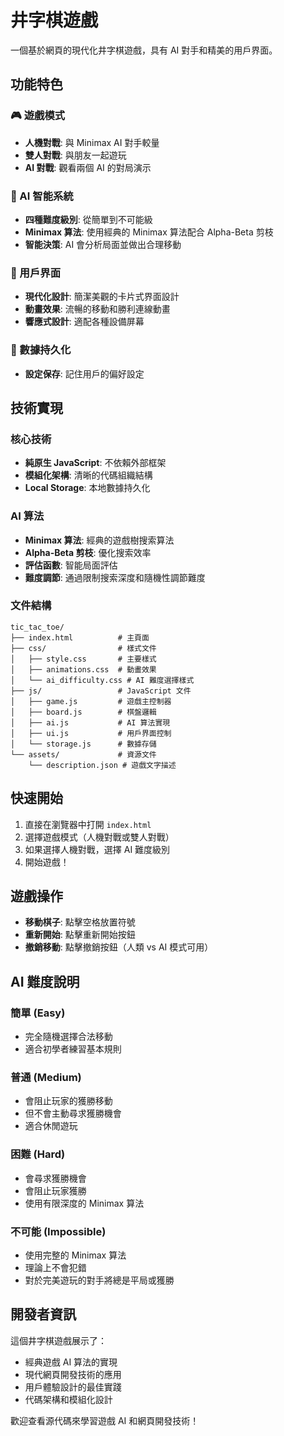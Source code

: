 # 井字棋遊戲

一個基於網頁的現代化井字棋遊戲，具有 AI 對手和精美的用戶界面。

## 功能特色

### 🎮 遊戲模式
- **人機對戰**: 與 Minimax AI 對手較量
- **雙人對戰**: 與朋友一起遊玩
- **AI 對戰**: 觀看兩個 AI 的對局演示

### 🤖 AI 智能系統
- **四種難度級別**: 從簡單到不可能級
- **Minimax 算法**: 使用經典的 Minimax 算法配合 Alpha-Beta 剪枝
- **智能決策**: AI 會分析局面並做出合理移動

### 🎨 用戶界面
- **現代化設計**: 簡潔美觀的卡片式界面設計
- **動畫效果**: 流暢的移動和勝利連線動畫
- **響應式設計**: 適配各種設備屏幕

### 💾 數據持久化
- **設定保存**: 記住用戶的偏好設定

## 技術實現

### 核心技術
- **純原生 JavaScript**: 不依賴外部框架
- **模組化架構**: 清晰的代碼組織結構
- **Local Storage**: 本地數據持久化

### AI 算法
- **Minimax 算法**: 經典的遊戲樹搜索算法
- **Alpha-Beta 剪枝**: 優化搜索效率
- **評估函數**: 智能局面評估
- **難度調節**: 通過限制搜索深度和隨機性調節難度

### 文件結構
```
tic_tac_toe/
├── index.html          # 主頁面
├── css/                # 樣式文件
│   ├── style.css       # 主要樣式
│   ├── animations.css  # 動畫效果
│   └── ai_difficulty.css # AI 難度選擇樣式
├── js/                 # JavaScript 文件
│   ├── game.js         # 遊戲主控制器
│   ├── board.js        # 棋盤邏輯
│   ├── ai.js           # AI 算法實現
│   ├── ui.js           # 用戶界面控制
│   └── storage.js      # 數據存儲
└── assets/             # 資源文件
    └── description.json # 遊戲文字描述
```

## 快速開始

1. 直接在瀏覽器中打開 `index.html`
2. 選擇遊戲模式（人機對戰或雙人對戰）
3. 如果選擇人機對戰，選擇 AI 難度級別
4. 開始遊戲！

## 遊戲操作

- **移動棋子**: 點擊空格放置符號
- **重新開始**: 點擊重新開始按鈕
- **撤銷移動**: 點擊撤銷按鈕（人類 vs AI 模式可用）

## AI 難度說明

### 簡單 (Easy)
- 完全隨機選擇合法移動
- 適合初學者練習基本規則

### 普通 (Medium)
- 會阻止玩家的獲勝移動
- 但不會主動尋求獲勝機會
- 適合休閒遊玩

### 困難 (Hard)
- 會尋求獲勝機會
- 會阻止玩家獲勝
- 使用有限深度的 Minimax 算法

### 不可能 (Impossible)
- 使用完整的 Minimax 算法
- 理論上不會犯錯
- 對於完美遊玩的對手將總是平局或獲勝

## 開發者資訊

這個井字棋遊戲展示了：
- 經典遊戲 AI 算法的實現
- 現代網頁開發技術的應用
- 用戶體驗設計的最佳實踐
- 代碼架構和模組化設計

歡迎查看源代碼來學習遊戲 AI 和網頁開發技術！
